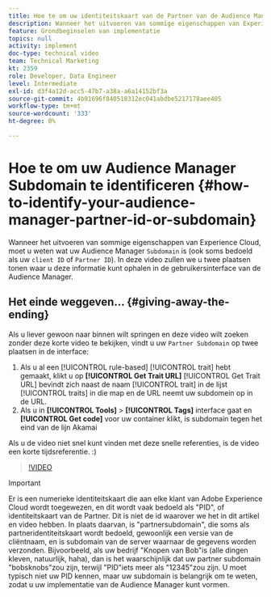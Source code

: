 ```yaml
---
title: Hoe te om uw identiteitskaart van de Partner van de Audience Manager of Subdomain te identificeren
description: Wanneer het uitvoeren van sommige eigenschappen van Experience Cloud, moet u weten wat uw Audience Manager "identiteitskaart van de Partner"is (soms ook als uw "cliënt ID"of "Subdomain"wordt bedoeld). In deze video tonen we u twee plaatsen waar u deze id kunt ophalen in de gebruikersinterface van de Audience Manager.
feature: Grondbeginselen van implementatie
topics: null
activity: implement
doc-type: technical video
team: Technical Marketing
kt: 2359
role: Developer, Data Engineer
level: Intermediate
exl-id: d3f4a12d-acc5-47b7-a38a-a6a14152bf3a
source-git-commit: 4b91696f840518312ec041abdbe5217178aee405
workflow-type: tm+mt
source-wordcount: '333'
ht-degree: 0%

---
```


# Hoe te om uw Audience Manager Subdomain te identificeren {#how-to-identify-your-audience-manager-partner-id-or-subdomain}

Wanneer het uitvoeren van sommige eigenschappen van Experience Cloud, moet u weten wat uw Audience Manager `Subdomain` is (ook soms bedoeld als uw `client ID` of `Partner ID`). In deze video zullen we u twee plaatsen tonen waar u deze informatie kunt ophalen in de gebruikersinterface van de Audience Manager.

## Het einde weggeven... {#giving-away-the-ending}

Als u liever gewoon naar binnen wilt springen en deze video wilt zoeken zonder deze korte video te bekijken, vindt u uw `Partner Subdomain` op twee plaatsen in de interface:

1. Als u al een [!UICONTROL rule-based] [!UICONTROL trait] hebt gemaakt, klikt u op **[!UICONTROL Get Trait URL]**
   [!UICONTROL Get Trait URL] bevindt zich naast de naam  [!UICONTROL trait] in de lijst  [!UICONTROL traits] in die map en de URL neemt uw subdomein op in de URL.
1. Als u in **[!UICONTROL Tools]** > **[!UICONTROL Tags]** interface gaat en **[!UICONTROL Get code]** voor uw container klikt, is subdomain tegen het eind van de lijn Akamai

Als u de video niet snel kunt vinden met deze snelle referenties, is de video een korte tijdsreferentie. :)

>[!VIDEO](https://video.tv.adobe.com/v/25922/?quality=12)

>[!IMPORTANT]
>
>Er is een numerieke identiteitskaart die aan elke klant van Adobe Experience Cloud wordt toegewezen, en dit wordt vaak bedoeld als &quot;PID&quot;, of identiteitskaart van de Partner. Dit is niet de id waarover we het in dit artikel en video hebben. In plaats daarvan, is &quot;partnersubdomain&quot;, die soms als partneridentiteitskaart wordt bedoeld, gewoonlijk een versie van de cliëntnaam, en is subdomain van de server waarnaar de gegevens worden verzonden. Bijvoorbeeld, als uw bedrijf &quot;Knopen van Bob&quot;is (alle dingen kleven, natuurlijk, haha), dan is het waarschijnlijk dat uw partner subdomain &quot;bobsknobs&quot;zou zijn, terwijl &quot;PID&quot;iets meer als &quot;12345&quot;zou zijn. U moet typisch niet uw PID kennen, maar uw subdomain is belangrijk om te weten, zodat u uw implementatie van de Audience Manager kunt vormen.

